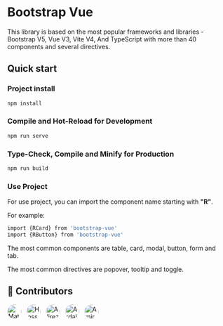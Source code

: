 # Bootstrap Vue

This library is based on the most popular frameworks and libraries - Bootstrap V5, Vue V3, Vite V4, And TypeScript with more than 40 components and several directives.

## Quick start

### Project install

```sh
npm install
```

### Compile and Hot-Reload for Development

```sh
npm run serve
```

### Type-Check, Compile and Minify for Production

```sh
npm run build
```

### Use Project

For use project, you can import the component name starting with **"R"**.

For example: 

```sh
import {RCard} from 'bootstrap-vue'
import {RButton} from 'bootstrap-vue'
```
The most common components are table, card, modal, button, form and tab.

The most common directives are popover, tooltip and toggle.

## 💪 Contributors

<a href="https://github.com/matinshamsaei"><img width="32px" height="32px" src="https://avatars.githubusercontent.com/u/53483075?v=4" alt="Matin Shamsaei's Image" style="border-radius: 50%; margin-right: 8px"></a>
<a href="https://github.com/HosseinAsgari2000"><img width="32px" height="32px" src="https://avatars.githubusercontent.com/u/44920769?v=4" alt="Hossein Asgari's Image" style="border-radius: 50%; margin-right: 8px"></a>
<a href="https://github.com/alirezaporyegane"><img width="32px" height="32px" src="https://avatars.githubusercontent.com/u/34248018?v=4" alt="Alireza Poryegane's Image" style="border-radius: 50%; margin-right: 8px"></a>
<a href="https://github.com/ardalan-shahandeh"><img width="32px" height="32px" src="https://avatars.githubusercontent.com/u/43750987?v=4" alt="Ardalan Shahandeh's Image" style="border-radius: 50%; margin-right: 8px"></a>
<a href="https://github.com/amirnasiri94"><img width="32px" height="32px" src="https://avatars.githubusercontent.com/u/99404780?v=4" alt="Amir Nasiri's Image" style="border-radius: 50%; margin-right: 8px"></a>
